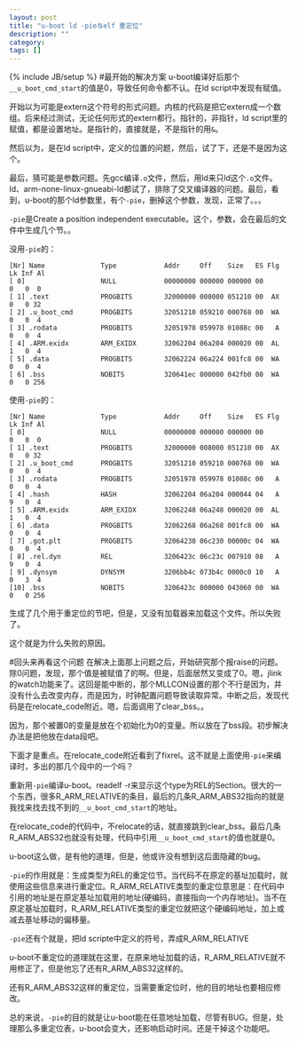 ```yaml
---
layout: post
title: "u-boot ld -pie与elf 重定位"
description: ""
category: 
tags: []
---
```

{% include JB/setup %}
#最开始的解决方案
u-boot编译好后那个`__u_boot_cmd_start`的值是0，导致任何命令都不认。在ld script中发现有赋值。

开始以为可能是extern这个符号的形式问题。内核的代码是把它extern成一个数组。后来经过测试，无论任何形式的extern都行。指针的，非指针，ld script里的赋值，都是设置地址。是指针的，直接就是，不是指针的用`&`。

然后以为，是在ld script中，定义的位置的问题，然后，试了下，还是不是因为这个。

最后，猜可能是参数问题。先gcc编译`.o`文件，然后，用ld来只ld这个`.o`文件。ld、arm-none-linux-gnueabi-ld都试了，排除了交叉编译器的问题。最后，看到，u-boot的那个ld参数里，有个`-pie`，删掉这个参数，发现，正常了。。。

`-pie`是Create a position independent executable。这个，参数，会在最后的文件中生成几个节。。

没用`-pie`的：

    [Nr] Name              Type            Addr     Off    Size   ES Flg Lk Inf Al
    [ 0]                   NULL            00000000 000000 000000 00      0   0  0
    [ 1] .text             PROGBITS        32000000 008000 051210 00  AX  0   0 32
    [ 2] .u_boot_cmd       PROGBITS        32051210 059210 000768 00  WA  0   0  4
    [ 3] .rodata           PROGBITS        32051978 059978 01088c 00   A  0   0  4
    [ 4] .ARM.exidx        ARM_EXIDX       32062204 06a204 000020 00  AL  1   0  4
    [ 5] .data             PROGBITS        32062224 06a224 001fc8 00  WA  0   0  4
    [ 6] .bss              NOBITS          320641ec 000000 042fb0 00  WA  0   0 256

使用`-pie`的：

    [Nr] Name              Type            Addr     Off    Size   ES Flg Lk Inf Al
    [ 0]                   NULL            00000000 000000 000000 00      0   0  0
    [ 1] .text             PROGBITS        32000000 008000 051210 00  AX  0   0 32
    [ 2] .u_boot_cmd       PROGBITS        32051210 059210 000768 00  WA  0   0  4
    [ 3] .rodata           PROGBITS        32051978 059978 01088c 00   A  0   0  4
    [ 4] .hash             HASH            32062204 06a204 000044 04   A  9   0  4
    [ 5] .ARM.exidx        ARM_EXIDX       32062248 06a248 000020 00  AL  1   0  4
    [ 6] .data             PROGBITS        32062268 06a268 001fc8 00  WA  0   0  4
    [ 7] .got.plt          PROGBITS        32064230 06c230 00000c 04  WA  0   0  4
    [ 8] .rel.dyn          REL             3206423c 06c23c 007910 08   A  9   0  4
    [ 9] .dynsym           DYNSYM          3206bb4c 073b4c 0000c0 10   A  0   3  4
    [10] .bss              NOBITS          3206423c 000000 043060 00  WA  0   0 256

生成了几个用于重定位的节吧，但是，又没有加载器来加载这个文件。所以失败了。

这个就是为什么失败的原因。

#回头来再看这个问题
在解决上面那上问题之后，开始研究那个报raise的问题。除0问题，发现，那个值是被赋值了的啊。但是，后面居然又变成了0。嗯，jlink的watch功能来了。这回是能中断的，那个MLLCON设置的那个不行是因为，并没有什么去改变内存，而是因为，时钟配置问题导致读取异常。中断之后，发现代码是在relocate_code附近。嗯，后面调用了clear_bss。。

因为，那个被置0的变量是放在个初始化为0的变量。所以放在了bss段。初步解决办法是把他放在data段吧。

下面才是重点。在relocate_code附近看到了fixrel。这不就是上面使用`-pie`来编译时，多出的那几个段中的一个吗？

重新用`-pie`编译u-boot。readelf -r来显示这个type为REL的Section。很大的一个东西，很多R_ARM_RELATIVE的条目，最后的几条R_ARM_ABS32指向的就是我找来找去找不到的`__u_boot_cmd_start`的地址。

在relocate_code的代码中，不relocate的话，就直接跳到clear_bss。最后几条R_ARM_ABS32也就没有处理，代码中引用`__u_boot_cmd_start`的值也就是0。

u-boot这么做，是有他的道理，但是，他或许没有想到这后面隐藏的bug。

`-pie`的作用就是：生成类型为REL的重定位节。当代码不在原定的基址加载时，就使用这些信息来进行重定位。R_ARM_RELATIVE类型的重定位意思是：在代码中引用的地址是在原定基址加载用的地址(硬编码，直接指向一个内存地址)。当不在原定基址加载时，R_ARM_RELATIVE类型的重定位就把这个硬编码地址，加上或减去基址移动的偏移量。

`-pie`还有个就是，把ld scripte中定义的符号，弄成R_ARM_RELATIVE

u-boot不重定位的道理就在这里，在原来地址加载的话，R_ARM_RELATIVE就不用修正了，但是他忘了还有R_ARM_ABS32这样的。

还有R_ARM_ABS32这样的重定位，当需要重定位时，他的目的地址也要相应修改。

总的来说，`-pie`的目的就是让u-boot能在任意地址加载，尽管有BUG。但是，处理那么多重定位表，u-boot会变大，还影响启动时间。还是干掉这个功能吧。

